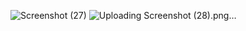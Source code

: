 ![Screenshot (27)](https://github.com/ashokreddy1999/Edemenu/assets/165416550/355bf36b-cb05-48b6-a22d-86188863ae32)
![Uploading Screenshot (28).png…]()
